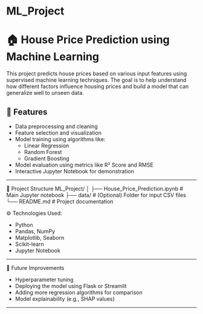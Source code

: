 # ML_Project
# 🏠 House Price Prediction using Machine Learning

This project predicts house prices based on various input features using supervised machine learning techniques. The goal is to help understand how different factors influence housing prices and build a model that can generalize well to unseen data.

## 📌 Features
- Data preprocessing and cleaning
- Feature selection and visualization
- Model training using algorithms like:
  - Linear Regression
  - Random Forest
  - Gradient Boosting
- Model evaluation using metrics like R² Score and RMSE
- Interactive Jupyter Notebook for demonstration

---
📁 Project Structure
ML\_Project/
│
├── House\_Price\_Prediction.ipynb   # Main Jupyter notebook
├── data/                          # (Optional) Folder for input CSV files
└── README.md                      # Project documentation

⚙️ Technologies Used:
- Python
- Pandas, NumPy
- Matplotlib, Seaborn
- Scikit-learn
- Jupyter Notebook

---
📝 Future Improvements

* Hyperparameter tuning
* Deploying the model using Flask or Streamlit
* Adding more regression algorithms for comparison
* Model explainability (e.g., SHAP values)

---


